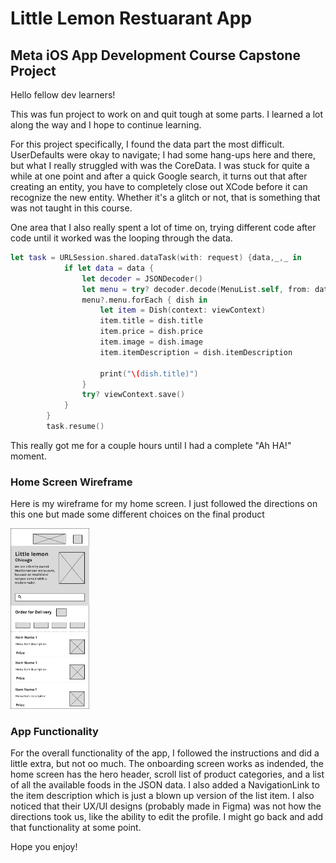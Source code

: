 # Little Lemon Restuarant App
## Meta iOS App Development Course Capstone Project

Hello fellow dev learners!

This was fun project to work on and quit tough at some parts. I learned a lot along the way and I hope to continue learning. 

For this project specifically, I found the data part the most difficult. UserDefaults were okay to navigate; I had some hang-ups here and there, but what I really struggled with was the CoreData. I was stuck for quite a while at one point and after a quick Google search, it turns out that after creating an entity, you have to completely close out XCode before it can recognize the new entity. Whether it's a glitch or not, that is something that was not taught in this course.

One area that I also really spent a lot of time on, trying different code after code until it worked was the looping through the data.

```swift
let task = URLSession.shared.dataTask(with: request) {data,_,_ in
            if let data = data {
                let decoder = JSONDecoder()
                let menu = try? decoder.decode(MenuList.self, from: data)
                menu?.menu.forEach { dish in
                    let item = Dish(context: viewContext)
                    item.title = dish.title
                    item.price = dish.price
                    item.image = dish.image
                    item.itemDescription = dish.itemDescription
                    
                    print("\(dish.title)")
                }
                try? viewContext.save()
            }
        }
        task.resume()
```
This really got me for a couple hours until I had a complete "Ah HA!" moment.


### Home Screen Wireframe
Here is my wireframe for my home screen. I just followed the directions on this one but made some different choices on the final product

<img src="https://github.com/bobbycoleman-dev/LittleLemonRestuarant/blob/main/HomeViewWireframe.png" width=25% height=25%>

### App Functionality
For the overall functionality of the app, I followed the instructions and did a little extra, but not oo much. The onboarding screen works as indended, the home screen has the hero header, scroll list of product categories, and a list of all the available foods in the JSON data. I also added a NavigationLink to the item description which is just a blown up version of the list item. I also noticed that their UX/UI designs (probably made in Figma) was not how the directions took us, like the ability to edit the profile. I might go back and add that functionality at some point.

Hope you enjoy!
